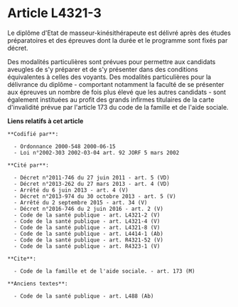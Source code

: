 # Article L4321-3

Le diplôme d'Etat de masseur-kinésithérapeute est délivré après des études préparatoires et des épreuves dont la durée et le
programme sont fixés par décret.

Des modalités particulières sont prévues pour permettre aux candidats aveugles de s'y préparer et de s'y présenter dans des
conditions équivalentes à celles des voyants. Des modalités particulières pour la délivrance du diplôme - comportant
notamment la faculté de se présenter aux épreuves un nombre de fois plus élevé que les autres candidats - sont également
instituées au profit des grands infirmes titulaires de la carte d'invalidité prévue par l'article 173 du code de la famille
et de l'aide sociale.

**Liens relatifs à cet article**

	**Codifié par**:

	  - Ordonnance 2000-548 2000-06-15
	  - Loi n°2002-303 2002-03-04 art. 92 JORF 5 mars 2002

	**Cité par**:

	  - Décret n°2011-746 du 27 juin 2011 - art. 5 (VD)
	  - Décret n°2013-262 du 27 mars 2013 - art. 4 (VD)
	  - Arrêté du 6 juin 2013 - art. 4 (V)
	  - Décret n°2013-974 du 30 octobre 2013 - art. 5 (V)
	  - Arrêté du 2 septembre 2015 - art. 34 (V)
	  - Décret n°2016-746 du 2 juin 2016 - art. 2 (V)
	  - Code de la santé publique - art. L4321-2 (V)
	  - Code de la santé publique - art. L4321-4 (V)
	  - Code de la santé publique - art. L4321-8 (V)
	  - Code de la santé publique - art. L4414-1 (Ab)
	  - Code de la santé publique - art. R4321-52 (V)
	  - Code de la santé publique - art. R4323-1 (V)

	**Cite**:

	  - Code de la famille et de l'aide sociale. - art. 173 (M)

	**Anciens textes**:

	  - Code de la santé publique - art. L488 (Ab)
